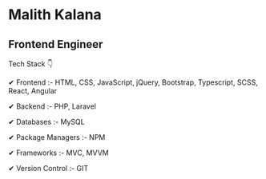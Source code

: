 # Malith Kalana
## Frontend Engineer

Tech Stack 👇

✔ Frontend :- HTML, CSS, JavaScript, jQuery, Bootstrap, Typescript, SCSS, React, Angular 

✔ Backend :- PHP, Laravel

✔ Databases :- MySQL

✔ Package Managers :- NPM

✔ Frameworks :- MVC, MVVM 

✔ Version Control :- GIT


